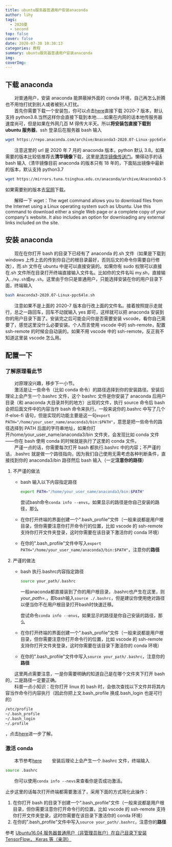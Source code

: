 ```yaml
---
title: ubuntu服务器普通用户安装anaconda
author: lihy
tags:
  - 2020夏
  - second
top: false
cover: false
date: 2020-07-30 10:30:13
categories: 教程
summary: ubuntu服务器普通用户安装anaconda
img:
coverImg:
---
```


## 下载 anaconda

&emsp;&emsp;对普通用户，安装 anaconda 能屏蔽掉外面的 conda 环境，自己再怎么折腾也不用怕打扰到别人或者被别人打扰。  
&emsp;&emsp;首先你需要下载一个安装包，你可以点击[here](https://repo.anaconda.com/archive/Anaconda3-2020.07-Linux-ppc64le.sh)直接下载 2020-7 版本，默认支持 python3.8.当然这样你会直接下载到本地……如果在内网的话本地传服务器速度尚可，但是如果在外网几百 M 得传大半天。所以**将安装包直接下载到 ubuntu 服务器**，ssh 登录后在服务器 bash 输入

```bash
wget https://repo.anaconda.com/archive/Anaconda3-2020.07-Linux-ppc64le.sh
```

&emsp;&emsp;注意这里的 url 是 2020 年 7 月的 anaconda 版本，python 默认 3.8。如果需要的版本比较低推荐去**清华镜像**下载，这里是[清华镜像传送门](https://mirrors.tuna.tsinghua.edu.cn/anaconda/archive/)。懒得动手的话 bash 输入（清华镜像目前 anaconda 的版本只有 18 年的，下面贴出镜像中最新的版本，默认支持 python3.7

```bash
wget https://mirrors.tuna.tsinghua.edu.cn/anaconda/archive/Anaconda3-5.3.1-Linux-x86_64.sh
```

如果需要别的版本去[官网](https://www.anaconda.com/products/individual#)下载。

&emsp;&emsp;解释一下 wget：The wget command allows you to download files from the Internet using a Linux operating system such as Ubuntu. Use this command to download either a single Web page or a complete copy of your company's website. It also includes an option for downloading any external links included on the site.

## 安装 anaconda

&emsp;&emsp;现在在你打开 bash 的目录下已经有了 anaconda 的.sh 文件（如果是下载到 windows 上传上去的传到你自己的根目录最好，否则后文的命令你需要自行修改），而.sh 文件在 ubuntu 中是可以直接安装的。如果你有 sudo 权限可以直接在.sh 文件所在目录打开终端直接输入文件名。比如你的文件名叫 my.sh，直接输入`./my.sh`或`my.sh`。这里由于你只是普通用户，只能选择安装在你的用户目录下面，终端输入

```bash
bash Anaconda3-2020.07-Linux-ppc64le.sh
```

&emsp;&emsp;注意如果不是上面的 2020-7 版本自行改上面的文件名。接着按照提示走就行，总之一路回车，回车不动就输入 yes 即可，这样就可以把 anaconda 安装到你的用户目录下面了。安装完之后可能会问你是否需要安装 vscode，看你自己需要了，感觉这里没什么必要安装。个人而言使用 vscode 中的 ssh-remote，配置 ssh-remote 的时候会自动装的。如果不用 vscode 中的 ssh-remote，反正我不知道这里装 vscode 怎么用。

## 配置一下

### 了解原理看此节

&emsp;&emsp;对原理没兴趣，移步下一小节。  
&emsp;&emsp;激活是让一些命令（比如 conda 命令）的路径选择到你的安装路径。安装后理论上会产生一个.bashrc 文件，这个 bashrc 文件是你安装了 anaconda 后用户目录（和 anaconda 大目录并列的地方）出现的文件，执行 source 命令后 bash 会把后面文件中的内容当作 bash 命令来执行。一般来说你的.bashrc 中写了几个 if-else-fi 语句，但是实现的功能主要是这一句`export PATH="/home/your_user_name/anaconda3/bin:$PATH"`，意思是把一些命令的路径选择到 PATH 后面的字符串地址，如果你打开/home/your_user_name/anaconda3/bin 文件夹，会发现比如 conda 文件——你在 bash 使用 conda 的时候就是执行了这里的 conda 文件。  
&emsp;&emsp;严谨一点的话，你需要每次打开 bash 都执行.bashrc 中的内容；不严谨的话，.bashrc 就是做一个路径指向，因为我们自己使用无需考虑各种判断条件，直接找到你的 anaconda3/bin 路径然后 bash 输入（一定**注意你的路径**）

1. 不严谨的做法

   - bash 输入以下内容指定路径

      ```bash
      export PATH="/home/your_user_name/anaconda3/bin:$PATH"
      ```

      尝试bash命令`conda info --envs`，如果显示的路径是你自己安装的路径，那么

   - 在你打开终端的界面创建一个".bash_profile"文件（一般来说都是用户根目录，但你需要注意你打开命令行的位置，比如 vscode 的 ssh-remote 支持你打开文件夹登录，这时你需要在该目录下激活你的 conda 环境）
   - 在你的".bash_profile"文件中写入`export PATH="/home/your_user_name/anaconda3/bin:$PATH"`，注意你的**路径**

2. 严谨的做法

   - bash 执行.bashrc内容指定路径

        ```bash
        source your_path/.bashrc
        ```

        一般anaconda都直接装到了你的用户根目录，.bashrc也产生在这里，则*your_path=.*，即bash输入`source ./.bashrc`，但是建议你使用绝对路径以便当你不在用户根目录打开bash时快速迁移。

        尝试命令`conda info --envs`，如果显示的路径是你自己安装的路径，那么

   - 在你打开终端的界面创建一个".bash_profile"文件（一般来说都是用户根目录，但你需要注意你打开命令行的位置，比如 vscode 的 ssh-remote 支持你打开文件夹登录，这时你需要在该目录下激活你的 conda 环境）
   - 在你的".bash_profile"文件中写入`source your_path/.bashrc`，注意你的**路径**

&emsp;&emsp;这里两点需要注意，一是你需要明确的知道自己是在哪个文件夹下打开 bash 的，二是路径一定要正确。  
&emsp;&emsp;科普一点小知识：在你打开 linux 的 bash 时，会依次查找以下文件并将其内容当作命令行内容执行（因此你把上文.bash_profile 换成.bash_login 也是可行的）

```bash
/etc/profile
~/.bash_profile
~/.bash_login
~/.profile
```

，点击[here](https://apple.stackexchange.com/questions/12993/why-doesnt-bashrc-run-automatically#comment13715_13019)进一步了解。

### 激活 conda

&emsp;&emsp;本节参考[here](https://blog.csdn.net/moses1994/article/details/81507802)
&emsp;&emsp;安装后理论上会产生一个.bashrc 文件，终端输入

```bash
source .bashrc
```

&emsp;&emsp;你可以使用`conda info --nevs`来查看你是否成功激活。

止步这里的话每次打开终端都需要激活了，采用下面的方式简化此操作：

1. 在你打开 bash 的目录下创建一个".bash_profile"文件（一般来说都是用户根目录，但你需要注意你打开命令行的位置，比如 vscode 的 ssh-remote 支持你打开文件夹登录，这时你需要在该目录下激活你的 conda 环境）
2. 在你的".bash_profile"文件中写入`source your_path/.bashrc`，注意你的**路径**

参考
[Ubuntu16.04 服务器普通用户（非管理员账户）在自己目录下安装 TensorFlow， Keras 等（亲测）](https://blog.csdn.net/moses1994/article/details/81507802)
